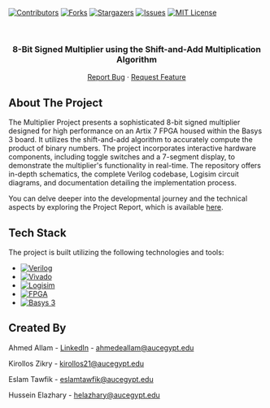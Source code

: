 <a name="readme-top"></a>


<!-- PROJECT SHIELDS -->
[![Contributors][contributors-shield]][contributors-url]
[![Forks][forks-shield]][forks-url]
[![Stargazers][stars-shield]][stars-url]
[![Issues][issues-shield]][issues-url]
[![MIT License][license-shield]][license-url]



<!-- PROJECT LOGO -->
<br />
<div align="center">

<h3 align="center">8-Bit Signed Multiplier using the Shift-and-Add Multiplication Algorithm</h3>

  <p align="center">    
    <a href="https://github.com/ahmed-alllam/8-Bit-Signed-Multiplier/issues">Report Bug</a>
    ·
    <a href="https://github.com/ahmed-alllam/8-Bit-Signed-Multiplier/issues">Request Feature</a>
  </p>
</div>


<!-- ABOUT THE PROJECT -->


## About The Project

The Multiplier Project presents a sophisticated 8-bit signed multiplier designed for high performance on an Artix 7 FPGA housed within the Basys 3 board. It utilizes the shift-and-add algorithm to accurately compute the product of binary numbers. The project incorporates interactive hardware components, including toggle switches and a 7-segment display, to demonstrate the multiplier's functionality in real-time. The repository offers in-depth schematics, the complete Verilog codebase, Logisim circuit diagrams, and documentation detailing the implementation process.

You can delve deeper into the developmental journey and the technical aspects by exploring the Project Report, which is available [here](https://github.com/ahmed-alllam/8-Bit-Signed-Multiplier/blob/main/docs/report.pdf).

## Tech Stack

The project is built utilizing the following technologies and tools:

* [![Verilog](https://img.shields.io/badge/Verilog-00599C?style=for-the-badge&logo=verilog&logoColor=white)](https://www.verilog.com/)
* [![Vivado](https://img.shields.io/badge/Vivado-232F3E?style=for-the-badge&logo=xilinx&logoColor=white)](https://www.xilinx.com/products/design-tools/vivado.html)
* [![Logisim](https://img.shields.io/badge/Logisim-F7DF1E?style=for-the-badge&logo=digital-design&logoColor=black)](http://www.cburch.com/logisim/)
* [![FPGA](https://img.shields.io/badge/FPGA-2496ED?style=for-the-badge&logo=field-programmable-gate-array&logoColor=white)](https://en.wikipedia.org/wiki/Field-programmable_gate_array)
* [![Basys 3](https://img.shields.io/badge/Basys%203-4B0082?style=for-the-badge)](https://digilent.com/shop/basys-3-artix-7-fpga-trainer-board-recommended-for-introductory-users/)


<!-- CONTACT -->
## Created By

Ahmed Allam - [LinkedIn](https://linkedin.com/in/ahmed-e-allam) - ahmedeallam@aucegypt.edu

Kirollos Zikry - kirollos21@aucegypt.edu

Eslam Tawfik - eslamtawfik@aucegypt.edu

Hussein Elazhary - helazhary@aucegypt.edu


<!-- MARKDOWN LINKS & IMAGES -->
[contributors-shield]: https://img.shields.io/github/contributors/ahmed-alllam/8-Bit-Signed-Multiplier.svg?style=for-the-badge
[contributors-url]: https://github.com/ahmed-alllam/8-Bit-Signed-Multiplier/graphs/contributors
[forks-shield]: https://img.shields.io/github/forks/ahmed-alllam/8-Bit-Signed-Multiplier.svg?style=for-the-badge
[forks-url]: https://github.com/ahmed-alllam/8-Bit-Signed-Multiplier/network/members
[stars-shield]: https://img.shields.io/github/stars/ahmed-alllam/8-Bit-Signed-Multiplier.svg?style=for-the-badge
[stars-url]: https://github.com/ahmed-alllam/8-Bit-Signed-Multiplier/stargazers
[issues-shield]: https://img.shields.io/github/issues/ahmed-alllam/8-Bit-Signed-Multiplier.svg?style=for-the-badge
[issues-url]: https://github.com/ahmed-alllam/8-Bit-Signed-Multiplier/issues
[license-shield]: https://img.shields.io/github/license/ahmed-alllam/8-Bit-Signed-Multiplier.svg?style=for-the-badge
[license-url]: https://github.com/ahmed-alllam/8-Bit-Signed-Multiplier/blob/master/LICENSE
[linkedin-shield]: https://img.shields.io/badge/-LinkedIn-black.svg?style=for-the-badge&logo=linkedin&colorB=555

